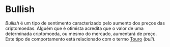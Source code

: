 # Bullish

_Bullish_ é um tipo de sentimento caracterizado pelo aumento dos preços das criptomoedas. Alguém que é otimista acredita que o valor de uma determinada criptomoeda, ou mesmo do mercado, aumentará de preço. Este tipo de comportamento está relacionado com o termo [Touro](Touro.md) (_bull_).
